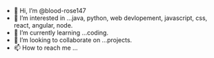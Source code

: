 - 👋 Hi, I’m @blood-rose147
- 👀 I’m interested in ...java, python, web devlopement, javascript, css, react, angular, node.
- 🌱 I’m currently learning ...coding.
- 💞️ I’m looking to collaborate on ...projects.
- 📫 How to reach me ...

<!---
blood-rose147/blood-rose147 is a ✨ special ✨ repository because its `README.md` (this file) appears on your GitHub profile.
You can click the Preview link to take a look at your changes.
--->
